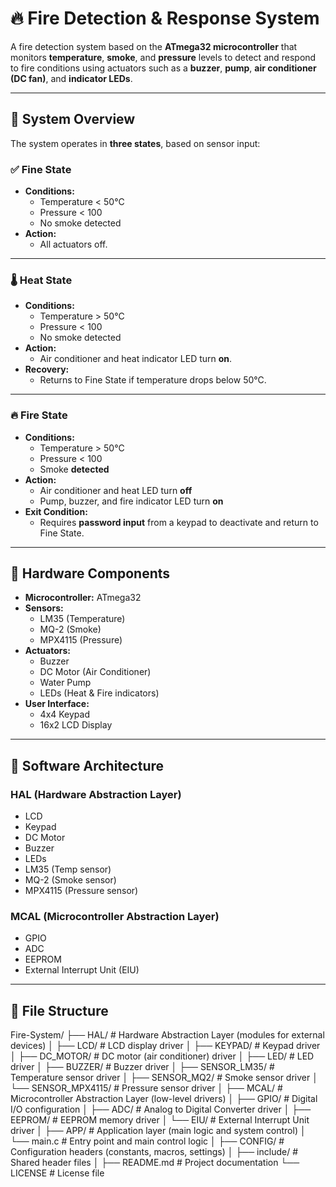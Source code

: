 # 🔥 Fire Detection & Response System

A fire detection system based on the **ATmega32 microcontroller** that monitors **temperature**, **smoke**, and **pressure** levels to detect and respond to fire conditions using actuators such as a **buzzer**, **pump**, **air conditioner (DC fan)**, and **indicator LEDs**.

---

## 🚦 System Overview

The system operates in **three states**, based on sensor input:

### ✅ Fine State
- **Conditions:**  
  - Temperature < 50°C  
  - Pressure < 100  
  - No smoke detected
- **Action:**  
  - All actuators off.

---

### 🌡️ Heat State
- **Conditions:**  
  - Temperature > 50°C  
  - Pressure < 100  
  - No smoke detected
- **Action:**  
  - Air conditioner and heat indicator LED turn **on**.
- **Recovery:**  
  - Returns to Fine State if temperature drops below 50°C.

---

### 🔥 Fire State
- **Conditions:**  
  - Temperature > 50°C  
  - Pressure < 100  
  - Smoke **detected**
- **Action:**  
  - Air conditioner and heat LED turn **off**  
  - Pump, buzzer, and fire indicator LED turn **on**
- **Exit Condition:**  
  - Requires **password input** from a keypad to deactivate and return to Fine State.

---

## 🧰 Hardware Components

- **Microcontroller:** ATmega32
- **Sensors:**
  - LM35 (Temperature)
  - MQ-2 (Smoke)
  - MPX4115 (Pressure)
- **Actuators:**
  - Buzzer
  - DC Motor (Air Conditioner)
  - Water Pump
  - LEDs (Heat & Fire indicators)
- **User Interface:**
  - 4x4 Keypad
  - 16x2 LCD Display

---

## 🔧 Software Architecture

### HAL (Hardware Abstraction Layer)
- LCD
- Keypad
- DC Motor
- Buzzer
- LEDs
- LM35 (Temp sensor)
- MQ-2 (Smoke sensor)
- MPX4115 (Pressure sensor)

### MCAL (Microcontroller Abstraction Layer)
- GPIO
- ADC
- EEPROM
- External Interrupt Unit (EIU)

---

## 📂 File Structure
Fire-System/
├── HAL/                       # Hardware Abstraction Layer (modules for external devices)
│   ├── LCD/                   # LCD display driver
│   ├── KEYPAD/                # Keypad driver
│   ├── DC_MOTOR/              # DC motor (air conditioner) driver
│   ├── LED/                   # LED driver
│   ├── BUZZER/                # Buzzer driver
│   ├── SENSOR_LM35/           # Temperature sensor driver
│   ├── SENSOR_MQ2/            # Smoke sensor driver
│   └── SENSOR_MPX4115/        # Pressure sensor driver
│
├── MCAL/                      # Microcontroller Abstraction Layer (low-level drivers)
│   ├── GPIO/                  # Digital I/O configuration
│   ├── ADC/                   # Analog to Digital Converter driver
│   ├── EEPROM/                # EEPROM memory driver
│   └── EIU/                   # External Interrupt Unit driver
│
├── APP/                       # Application layer (main logic and system control)
│   └── main.c                 # Entry point and main control logic
│
├── CONFIG/                    # Configuration headers (constants, macros, settings)
│
├── include/                   # Shared header files
│
├── README.md                  # Project documentation
└── LICENSE                    # License file
